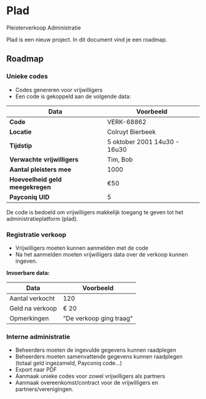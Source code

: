 # Plad
Pleisterverkoop Administratie

Plad is een nieuw project. In dit document vind je een roadmap.

## Roadmap

### Unieke codes
* Codes genereren voor vrijwilligers
* Een code is gekoppeld aan de volgende data:

| Data | Voorbeeld |
| ---| --- |
| **Code** | VERK-68862 |
| **Locatie** | Colruyt Bierbeek |
| **Tijdstip** | 5 oktober 2001 14u30 - 16u30 |
|**Verwachte vrijwilligers** | Tim, Bob |
| **Aantal pleisters mee** | 1000 |
| **Hoeveelheid geld meegekregen** | €50 |
| **Payconiq UID** | 5 |

De code is bedoeld om vrijwilligers makkelijk toegang te geven tot het administratieplatform (plad). 

### Registratie verkoop
* Vrijwilligers moeten kunnen aanmelden met de code
* Na het aanmelden moeten vrijwilligers data over de verkoop kunnen ingeven.

**Invoerbare data:**

| Data | Voorbeeld |
|---| --- |
| Aantal verkocht | 120 |
| Geld na verkoop | € 20 |
| Opmerkingen | "De verkoop ging traag" |

### Interne administratie 
* Beheerders moeten de ingevulde gegevens kunnen raadplegen
* Beheerders moeten samenvattende gegevens kunnen raadplegen (totaal geld ingezameld, Payconiq code...)
* Export naar PDF
* Aanmaak unieke codes voor zowel vrijwilligers als partners
* Aanmaak overeenkomst/contract voor de vrijwilligers en partners/verenigingen.


